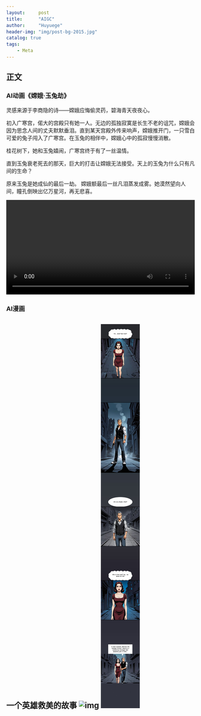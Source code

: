 ```yaml
---
layout:     post
title:      "AIGC"
author:     "Huyuege"
header-img: "img/post-bg-2015.jpg"
catalog: true
tags:
    - Meta
---
```


## 正文

### AI动画《嫦娥·玉兔劫》
灵感来源于李商隐的诗——嫦娥应悔偷灵药，碧海青天夜夜心。

初入广寒宫，偌大的宫殿只有她一人。无边的孤独寂寞是长生不老的诅咒，嫦娥会因为思念人间的丈夫默默垂泪。直到某天宫殿外传来响声，嫦娥推开门，一只雪白可爱的兔子闯入了广寒宫。在玉兔的相伴中，嫦娥心中的孤寂慢慢消散。

桂花树下，她和玉兔嬉闹，广寒宫终于有了一丝温情。

直到玉兔衰老死去的那天，巨大的打击让嫦娥无法接受。天上的玉兔为什么只有凡间的生命？

原来玉兔是她成仙的最后一劫。
嫦娥额最后一丝凡泪蒸发成雾。她漠然望向人间，瞳孔倒映出亿万星河，再无悲喜。


<!-- 直接嵌入视频 -->
<video controls width="100%">
  <source src="{{ '/videos/change.mp4' | relative_url }}" type="video/mp4">
  您的浏览器不支持视频标签
</video>

### AI漫画
一个英雄救美的故事
![img](/videos/图片1.png)
![img](/videos/2.jpg)
---

